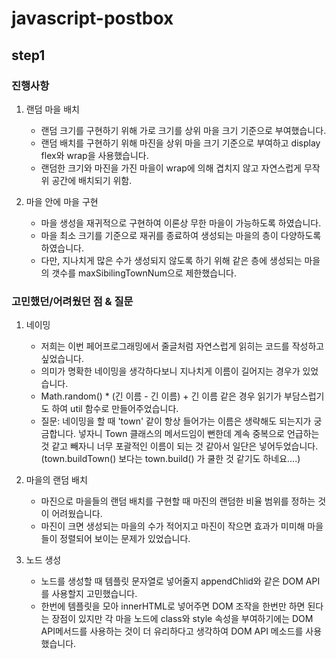 # javascript-postbox

## step1

### 진행사항

1. 랜덤 마을 배치 
    -   랜덤 크기를 구현하기 위해 가로 크기를 상위 마을 크기 기준으로 부여했습니다.
    -   랜덤 배치를 구현하기 위해 마진을 상위 마을 크기 기준으로 부여하고 display flex와 wrap을 사용했습니다.
    -   랜덤한 크기와 마진을 가진 마을이 wrap에 의해 겹치지 않고 자연스럽게 무작위 공간에 배치되기 위함.

2. 마을 안에 마을 구현
    -   마을 생성을 재귀적으로 구현하여 이론상 무한 마을이 가능하도록 하였습니다.
    -   마을 최소 크기를 기준으로 재귀를 종료하여 생성되는 마을의 층이 다양하도록 하였습니다.
    -   다만, 지나치게 많은 수가 생성되지 않도록 하기 위해 같은 층에 생성되는 마을의 갯수를 maxSibilingTownNum으로 제한했습니다.
    
### 고민했던/어려웠던 점 & 질문

1. 네이밍
    -   저희는 이번 페어프로그래밍에서 줄글처럼 자연스럽게 읽히는 코드를 작성하고 싶었습니다.
    -   의미가 명확한 네이밍을 생각하다보니 지나치게 이름이 길어지는 경우가 있었습니다. 
    -   Math.random() * (긴 이름 -  긴 이름) + 긴 이름 같은 경우 읽기가 부담스럽기도 하여 util 함수로 만들어주었습니다.
    -   질문:  네이밍을 할 때 'town' 같이 항상 들어가는 이름은 생략해도 되는지가 궁금합니다. 넣자니 Town 클래스의 메서드임이 뻔한데 계속 중복으로 언급하는 것 같고
    빼자니 너무 포괄적인 이름이 되는 것 같아서 일단은 넣어두었습니다. (town.buildTown() 보다는 town.build() 가 쿨한 것 같기도 하네요....)
    
2. 마을의 랜덤 배치
    -   마진으로 마을들의 랜덤 배치를 구현할 때 마진의 랜덤한 비율 범위를 정하는 것이 어려웠습니다. 
    -   마진이 크면 생성되는 마을의 수가 적어지고 마진이 작으면 효과가 미미해 마을들이 정렬되어 보이는 문제가 있었습니다. 

3. 노드 생성
    -   노드를 생성할 때 템플릿 문자열로 넣어줄지 appendChlid와 같은 DOM API를 사용할지 고민했습니다.
    -   한번에 템플릿을 모아 innerHTML로 넣어주면 DOM 조작을 한번만 하면 된다는 장점이 있지만 각 마을 노드에 class와 style 속성을 부여하기에는 DOM API메서드를 사용하는 것이 더 유리하다고 생각하여 DOM API 메소드를 사용했습니다.